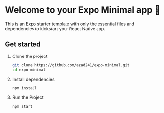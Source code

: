 # Welcome to your Expo Minimal app 👋

This is an [Expo](https://expo.dev) starter template with only the essential files and dependencies to kickstart your React Native app.

## Get started

1. Clone the project

   ```bash
   git clone https://github.com/azad241/expo-minimal.git
   cd expo-minimal
2. Install dependencies

   ```bash
   npm install

2. Run the Project

   ```bash
   npm start

